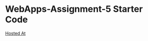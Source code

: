 # WebApps-Assignment-5 Starter Code

[Hosted At](https://44-563-web-apps-f22.github.io/44563-webapps-assignment-5-srinidhi1404/insects.html)